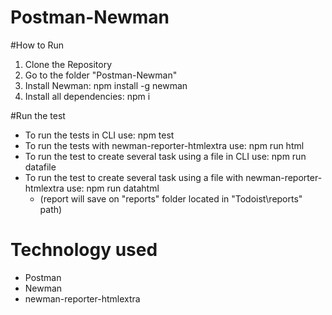 # Postman-Newman

#How to Run
1. Clone the Repository
2. Go to the folder "Postman-Newman"
3. Install Newman: npm install -g newman
4. Install all dependencies: npm i

#Run the test
 - To run the tests in CLI use: npm test
 - To run the tests with newman-reporter-htmlextra use: npm run html
 - To run the test to create several task using a file in CLI use: npm run datafile
 - To run the test to create several task using a file with newman-reporter-htmlextra use: npm run datahtml
   - (report will save on "reports" folder located in "Todoist\reports" path)

# Technology used
- Postman
- Newman
- newman-reporter-htmlextra


